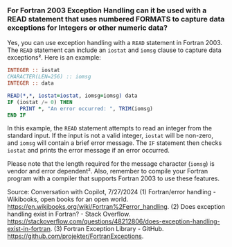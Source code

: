 ### For Fortran 2003 Exception Handling can it be used with a READ statement that uses numbered FORMATS to capture data exceptions for Integers or other numeric data?

Yes, you can use exception handling with a `READ` statement in Fortran 2003. The `READ` statement can include an `iostat` and `iomsg` clause to capture data exceptions². Here is an example:

```fortran
INTEGER :: iostat
CHARACTER(LEN=256) :: iomsg
INTEGER :: data

READ(*,*, iostat=iostat, iomsg=iomsg) data
IF (iostat /= 0) THEN
    PRINT *, "An error occurred: ", TRIM(iomsg)
END IF
```

In this example, the `READ` statement attempts to read an integer from the standard input. If the input is not a valid integer, `iostat` will be non-zero, and `iomsg` will contain a brief error message. The `IF` statement then checks `iostat` and prints the error message if an error occurred.

Please note that the length required for the message character (`iomsg`) is vendor and error dependent². Also, remember to compile your Fortran program with a compiler that supports Fortran 2003 to use these features.

Source: Conversation with Copilot, 7/27/2024
(1) Fortran/error handling - Wikibooks, open books for an open world. https://en.wikibooks.org/wiki/Fortran%2Ferror_handling.
(2) Does exception handling exist in Fortran? - Stack Overflow. https://stackoverflow.com/questions/48212806/does-exception-handling-exist-in-fortran.
(3) Fortran Exception Library - GitHub. https://github.com/projekter/FortranExceptions.
